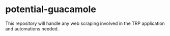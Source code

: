 # potential-guacamole
This repository will handle any web scraping involved in the TRP application and automations needed.
